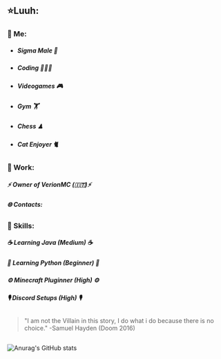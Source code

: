 ## ⭐️Luuh:

### 📌 Me:
- ##### **Sigma Male** 🧬
- ##### **Coding** 🧑🏻‍💻 
- ##### **Videogames** 🎮
- ##### **Gym** 🏋️‍
- #####  **Chess** ♟
- ##### **Cat Enjoyer** 🐈

##

### 📌 Work:
##### ⚡️ **Owner** of *VerionMC*  (🇮🇹)⚡️
##### 🌐 **Contacts:**

##

### 📌 Skills:
##### ☕️ Learning **Java** ___(Medium)___ ☕️
##### 🐍 Learning **Python** ***(Beginner)*** 🐍
##### ⚙️ Minecraft **Pluginner** ***(High)*** ⚙️
##### 🎙 Discord **Setups** ***(High)*** 🎙
##
> "I am not the Villain in this story, I do what i do because there is no choice." -Samuel Hayden (Doom 2016)
##

![Anurag's GitHub stats](https://github-readme-stats.vercel.app/api?username=itsluuh&count_private=true&show_icons=true&theme=github_dark)

